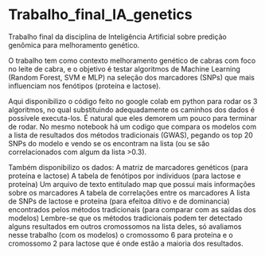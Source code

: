 # Trabalho_final_IA_genetics
Trabalho final da disciplina de Inteligência Artificial sobre predição genômica para melhoramento genético.

O trabalho tem como contexto melhoramento genético de cabras com foco no leite de cabra, e o objetivo é testar algoritmos de Machine Learning (Random Forest, SVM e MLP) na seleção dos marcadores (SNPs) que mais influenciam nos fenótipos (proteína e lactose).

Aqui disponibilizo o código feito no google colab em python para rodar os 3 algoritmos, no qual substituindo adequadamente os caminhos dos dados é possívele executa-los. É natural que eles demorem um pouco para terminar de rodar.
No mesmo notebook há um codigo que compara os modelos com a lista de resultados dos métodos tradicionais (GWAS), pegando os top 20 SNPs do modelo e vendo se os encontram na lista (ou se são correlacionados com algum da lista >0.3).

Também disponibilizo os dados:
A matriz de marcadores genéticos (para proteína e lactose)
A tabela de fenótipos por individuos (para lactose e proteína)
Um arquivo de texto entitulado map que possui mais informações sobre os marcadores
A tabela de correlações entre os marcadores
A lista de SNPs de lactose e proteína (para efeitoa ditivo e de dominancia) encontrados pelos métodos tradicionais (para comparar com as saídas dos modelos)
Lembre-se que os métodos tradicionais podem ter detectado alguns resultados em outros cromossomos na lista deles, só avaliamos nesse trabalho (com os modelos) o cromossomo 6 para proteina e o cromossomo 2 para lactose que é onde estão a maioria dos resultados.

